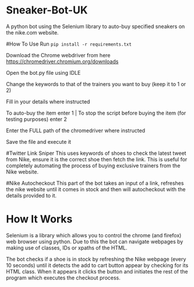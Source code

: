 # Sneaker-Bot-UK
A python bot using the Selenium library to auto-buy specified sneakers on the nike.com website.

#How To Use
Run `pip install -r requirements.txt`

Download the Chrome webdriver from here https://chromedriver.chromium.org/downloads

Open the bot.py file using IDLE

Change the keywords to that of the trainers you want to buy (keep it to 1 or 2)

Fill in your details where instructed

To auto-buy the item enter 1 | To stop the script before buying the item (for testing purposes) enter 2

Enter the FULL path of the chromedriver where instructed

Save the file and execute it



#Twitter Link Sniper
This uses keywords of shoes to check the latest tweet from Nike, ensure it is the correct shoe then fetch the link. This is useful for completely automating the process of buying exclusive trainers from the Nike website.

#Nike Autocheckout
This part of the bot takes an input of a link, refreshes the nike website until it comes in stock and then will autocheckout with the details provided to it.

# How It Works

Selenium is a library which allows you to control the chrome (and firefox) web browser using python. Due to this the bot can navigate webpages by making use of classes, IDs or xpaths of the HTML. 

The bot checks if a shoe is in stock by refreshing the Nike webpage (every 10 seconds) until it detects the add to cart button appear by checking for its HTML class. When it appears it clicks the button and initiates the rest of the program which executes the checkout process.
